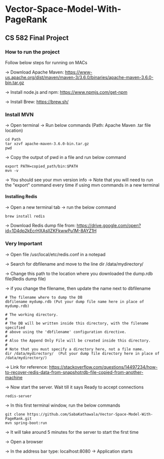# Vector-Space-Model-With-PageRank
## CS 582 Final Project

### How to run the project

Follow below steps for running on MACs

-> Download Apache Maven: https://www-us.apache.org/dist/maven/maven-3/3.6.0/binaries/apache-maven-3.6.0-bin.tar.gz

-> Install node.js and npm: https://www.npmjs.com/get-npm

-> Install Brew: https://brew.sh/

### Install MVN
-> Open terminal
-> Run below commands (Path: Apache Maven .tar file location)
```
cd Path
tar xzvf apache-maven-3.6.0-bin.tar.gz
pwd
```
-> Copy the output of pwd in a file and run below command
```
export PATH=copied_path/bin:$PATH
mvn -v
```
-> You should see your mvn version info
-> Note that you will need to run the "export" command every time if using mvn commands in a new terminal

#### Installing Redis
-> Open a new terminal tab 
-> run the below command
```
brew install redis
```
-> Download Redis dump file from: https://drive.google.com/open?id=1D4dp2kEcrHXAsIIZKFkwwPu1M-8AYZ1H
### Very Important
-> Open file /usr/local/etc/redis.conf in a notepad

-> Search for dbfilename and move to the line dir /data/mydirectory/

-> Change this path to the location where you downloaded the dump.rdb file(Redis dump file)

-> if you change the filename, then update the name next to dbfilename
```
# The filename where to dump the DB
dbfilename mydump.rdb (Put your dump file name here in place of mydump.rdb)

# The working directory.
#
# The DB will be written inside this directory, with the filename specified
# above using the 'dbfilename' configuration directive.
# 
# Also the Append Only File will be created inside this directory.
# 
# Note that you must specify a directory here, not a file name.
dir /data/mydirectory/  (Put your dump file directory here in place of /data/mydirectory/)
```
-> Link for reference: https://stackoverflow.com/questions/14497234/how-to-recover-redis-data-from-snapshotrdb-file-copied-from-another-machine

-> Now start the server. Wait till it says Ready to accept connections
```
redis-server
```
-> In this first terminal window, run the below commands
```
git clone https://github.com/SabaKathawala/Vector-Space-Model-With-PageRank.git
mvn spring-boot:run
```
-> It will take around 5 minutes for the server to start the first time

-> Open a browser

-> In the address bar type: localhost:8080
-> Application starts


